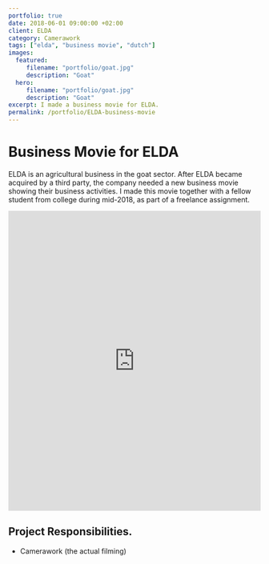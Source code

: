 ```yaml
---
portfolio: true
date: 2018-06-01 09:00:00 +02:00
client: ELDA
category: Camerawork
tags: ["elda", "business movie", "dutch"]
images:
  featured:
     filename: "portfolio/goat.jpg"
     description: "Goat"
  hero:
     filename: "portfolio/goat.jpg"
     description: "Goat"
excerpt: I made a business movie for ELDA.
permalink: /portfolio/ELDA-business-movie
---
```


# Business Movie for ELDA

ELDA is an agricultural business in the goat sector. After ELDA became acquired by a third party, the company needed a new business movie showing their business activities. I made this  movie together with a fellow student from college during mid-2018, as part of a freelance assignment.

<iframe src="https://player.vimeo.com/video/301791287" width="100%" height="600" frameborder="0" webkitallowfullscreen mozallowfullscreen allowfullscreen></iframe>

## Project Responsibilities.

- Camerawork (the actual filming)
